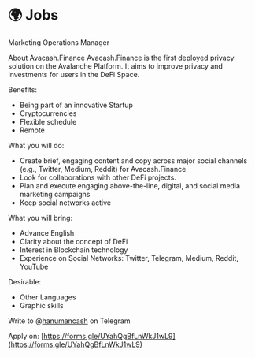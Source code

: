 # 🌍 Jobs

Marketing Operations Manager

About Avacash.Finance Avacash.Finance is the first deployed privacy solution on the Avalanche Platform. It aims to improve privacy and investments for users in the DeFi Space.

Benefits:

* Being part of an innovative Startup
* Cryptocurrencies
* Flexible schedule
* Remote

What you will do:

* Create brief, engaging content and copy across major social channels (e.g., Twitter, Medium, Reddit) for Avacash.Finance
* Look for collaborations with other DeFi projects.
* Plan and execute engaging above-the-line, digital, and social media marketing campaigns
* Keep social networks active

What you will bring:

* Advance English
* Clarity about the concept of DeFi
* Interest in Blockchain technology
* Experience on Social Networks: Twitter, Telegram, Medium, Reddit, YouTube

Desirable:

* Other Languages
* Graphic skills

Write to @[hanumancash](https://t.me/hanumancash) on Telegram&#x20;

Apply on:  [https://forms.gle/UYahQgBfLnWkJ1wL9](https://forms.gle/UYahQgBfLnWkJ1wL9)
